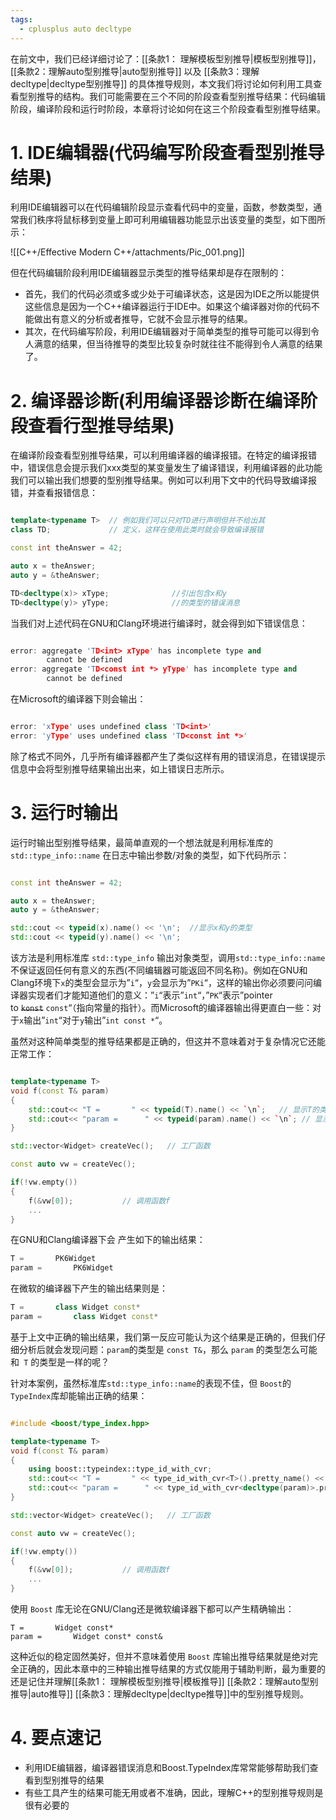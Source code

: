 ```yaml
---
tags:
  - cplusplus auto decltype
---
```


在前文中，我们已经详细讨论了：[[条款1： 理解模板型别推导|模板型别推导]]，[[条款2：理解auto型别推导|auto型别推导]] 以及 [[条款3：理解decltype|decltype型别推导]] 的具体推导规则，本文我们将讨论如何利用工具查看型别推导的结构。我们可能需要在三个不同的阶段查看型别推导结果：代码编辑阶段，编译阶段和运行时阶段，本章将讨论如何在这三个阶段查看型别推导结果。

# 1. IDE编辑器(代码编写阶段查看型别推导结果)

利用IDE编辑器可以在代码编辑阶段显示查看代码中的变量，函数，参数类型，通常我们秩序将鼠标移到变量上即可利用编辑器功能显示出该变量的类型，如下图所示：

![[C++/Effective Modern C++/attachments/Pic_001.png]]

但在代码编辑阶段利用IDE编辑器显示类型的推导结果却是存在限制的：

- 首先，我们的代码必须或多或少处于可编译状态，这是因为IDE之所以能提供这些信息是因为一个C++编译器运行于IDE中。如果这个编译器对你的代码不能做出有意义的分析或者推导，它就不会显示推导的结果。
- 其次，在代码编写阶段，利用IDE编辑器对于简单类型的推导可能可以得到令人满意的结果，但当待推导的类型比较复杂时就往往不能得到令人满意的结果了。

# 2. 编译器诊断(利用编译器诊断在编译阶段查看行型推导结果)

在编译阶段查看型别推导结果，可以利用编译器的编译报错。在特定的编译报错中，错误信息会提示我们xxx类型的某变量发生了编译错误，利用编译器的此功能我们可以输出我们想要的型别推导结果。例如可以利用下文中的代码导致编译报错，并查看报错信息：

``` C++

template<typename T>  // 例如我们可以只对TD进行声明但并不给出其
class TD;             // 定义，这样在使用此类时就会导致编译报错

const int theAnswer = 42;

auto x = theAnswer;
auto y = &theAnswer;

TD<decltype(x)> xType;              //引出包含x和y
TD<decltype(y)> yType;              //的类型的错误消息

```

当我们对上述代码在GNU和Clang环境进行编译时，就会得到如下错误信息：

``` C++

error: aggregate 'TD<int> xType' has incomplete type and 
        cannot be defined
error: aggregate 'TD<const int *> yType' has incomplete type and
        cannot be defined

```

在Microsoft的编译器下则会输出：

``` C++

error: 'xType' uses undefined class 'TD<int>'
error: 'yType' uses undefined class 'TD<const int *>'

```

除了格式不同外，几乎所有编译器都产生了类似这样有用的错误消息，在错误提示信息中会将型别推导结果输出出来，如上错误日志所示。

# 3. 运行时输出

运行时输出型别推导结果，最简单直观的一个想法就是利用标准库的`std::type_info::name` 在日志中输出参数/对象的类型，如下代码所示：

``` C++

const int theAnswer = 42;

auto x = theAnswer;
auto y = &theAnswer;

std::cout << typeid(x).name() << '\n';  //显示x和y的类型
std::cout << typeid(y).name() << '\n';

```

该方法是利用标准库 `std::type_info` 输出对象类型，调用`std::type_info::name`不保证返回任何有意义的东西(不同编辑器可能返回不同名称)。例如在GNU和Clang环境下`x`的类型会显示为”`i`“，`y`会显示为”`PKi`“，这样的输出你必须要问问编译器实现者们才能知道他们的意义：”`i`“表示”`int`“，”`PK`“表示”pointer to ~~`konst`~~ `const`“（指向常量的指针）。而Microsoft的编译器输出得更直白一些：对于`x`输出”`int`“对于`y`输出”`int const *`“。

虽然对这种简单类型的推导结果都是正确的，但这并不意味着对于复杂情况它还能正常工作：

``` C++

template<typename T>
void f(const T& param)
{
	std::cout<< "T =       " << typeid(T).name() << `\n`;   // 显示T的类型
	std::cout<< "param =      " << typeid(param).name() << `\n`; // 显示param类型
}

std::vector<Widget> createVec();   // 工厂函数

const auto vw = createVec();

if(!vw.empty())
{
	f(&vw[0]);           // 调用函数f
	...
}

```

在GNU和Clang编译器下会 产生如下的输出结果：

``` C++
T =       PK6Widget
param =       PK6Widget
```

在微软的编译器下产生的输出结果则是：

``` C++
T =       class Widget const*
param =       class Widget const*
```

基于上文中正确的输出结果，我们第一反应可能认为这个结果是正确的，但我们仔细分析后就会发现问题：`param`的类型是 `const T&`，那么 `param` 的类型怎么可能和` T` 的类型是一样的呢？

针对本案例，虽然标准库`std::type_info::name`的表现不佳，但 `Boost`的 `TypeIndex`库却能输出正确的结果：

``` C++

#include <boost/type_index.hpp>

template<typename T>
void f(const T& param)
{
	using boost::typeindex::type_id_with_cvr;
	std::cout<< "T =       " << type_id_with_cvr<T>().pretty_name() << `\n`;   // 显示T的类型
	std::cout<< "param =      " << type_id_with_cvr<decltype(param)>.pretty_name() << `\n`; // 显示param类型
}

std::vector<Widget> createVec();   // 工厂函数

const auto vw = createVec();

if(!vw.empty())
{
	f(&vw[0]);           // 调用函数f
	...
}

```

使用 `Boost` 库无论在GNU/Clang还是微软编译器下都可以产生精确输出：

```
T =       Widget const*
param =       Widget const* const&
```

这种近似的稳定固然美好，但并不意味着使用 `Boost` 库输出推导结果就是绝对完全正确的，因此本章中的三种输出推导结果的方式仅能用于辅助判断，最为重要的还是记住并理解[[条款1： 理解模板型别推导|模板推导]] [[条款2：理解auto型别推导|auto推导]] [[条款3：理解decltype|decltype推导]]中的型别推导规则。

# 4. 要点速记

- 利用IDE编辑器，编译器错误消息和Boost.TypeIndex库常常能够帮助我们查看到型别推导的结果
- 有些工具产生的结果可能无用或者不准确，因此，理解C++的型别推导规则是很有必要的